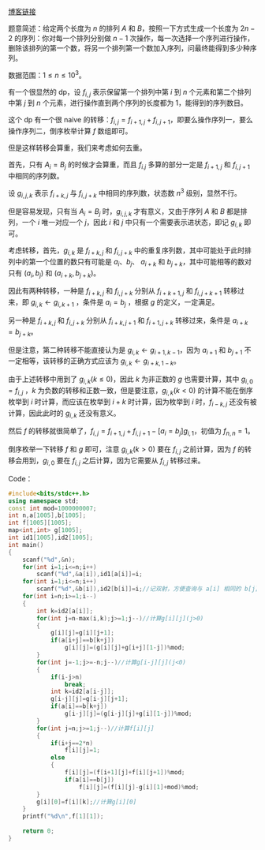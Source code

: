 [博客链接](https://www.cnblogs.com/Laoli-2020/p/16717848.html)

题意简述：给定两个长度为 $n$ 的排列 $A$ 和 $B$，按照一下方式生成一个长度为 $2n-2$ 的序列：你对每一个排列分别做 $n-1$ 次操作，每一次选择一个序列进行操作，删除该排列的第一个数，将另一个排列第一个数加入序列，问最终能得到多少种序列。

数据范围：$1 \le n \le 10^3$。

有一个很显然的 dp，设 $f_{i,j}$ 表示保留第一个排列中第 $i$ 到 $n$ 个元素和第二个排列中第 $j$ 到 $n$ 个元素，进行操作直到两个序列的长度都为 $1$，能得到的序列数目。

这个 dp 有一个很 naive 的转移：$f_{i,j}=f_{i+1,j}+f_{i,j+1}$，即要么操作序列一，要么操作序列二，倒序枚举计算 $f$ 数组即可。

但是这样转移会算重，我们来考虑如何去重。

首先，只有 $A_i=B_j$ 的时候才会算重，而且 $f_{i.j}$ 多算的部分一定是 $f_{i+1,j}$ 和 $f_{i,j+1}$ 中相同的序列数。

设 $g_{i,j,k}$ 表示 $f_{i+k,j}$ 与 $f_{i,j+k}$ 中相同的序列数，状态数 $n^3$ 级别，显然不行。

但是容易发现，只有当 $A_i=B_j$ 时，$g_{i,j,k}$ 才有意义，又由于序列 $A$ 和 $B$ 都是排列，一个 $i$ 唯一对应一个 $j$，因此 $i$ 和 $j$ 中只有一个需要表示进状态，即记 $g_{i,k}$ 即可。

考虑转移，首先，$g_{i,k}$ 是 $f_{i+k,j}$ 和 $f_{i,j+k}$ 中的重复序列数，其中可能处于此时排列中的第一个位置的数只有可能是 $a_i$、$b_j$、 $a_{i+k}$ 和 $b_{j+k}$，其中可能相等的数对只有 $(a_i,b_j)$ 和 $(a_{i+k},b_{j+k})$。

因此有两种转移，一种是 $f_{i+k,j}$ 和 $f_{i,j+k}$ 分别从 $f_{i+k+1,j}$ 和 $f_{i,j+k+1}$ 转移过来，即 $g_{i,k} \leftarrow g_{i,k+1}$ ，条件是 $a_i=b_j$ ，根据 $g$ 的定义，一定满足。

另一种是 $f_{i+k,j}$ 和 $f_{i,j+k}$ 分别从 $f_{i+k,j+1}$ 和 $f_{i+1,j+k}$ 转移过来，条件是 $a_{i+k}=b_{j+k}$。

但是注意，第二种转移不能直接认为是 $g_{i,k} \leftarrow g_{i+1,k-1}$，因为 $a_{i+1}$ 和 $b_{j+1}$ 不一定相等，该转移的正确方式应该为 $g_{i,k} \leftarrow g_{i+k,1-k}$。

由于上述转移中用到了 $g_{i,k}(k \le 0)$，因此 $k$ 为非正数的 $g$ 也需要计算，其中 $g_{i,0}=f_{i,j}$ ，$k$ 为负数的转移和正数一致，但是要注意，$g_{i,k}(k <0)$ 的计算不能在倒序枚举到 $i$ 时计算，而应该在枚举到 $i+k$ 时计算，因为枚举到 $i$ 时，$f_{i-k,j}$ 还没有被计算，因此此时的 $g_{i,k}$ 还没有意义。

然后 $f$ 的转移就很简单了，$f_{i,j}=f_{i+1,j}+f_{i,j+1}-[a_i=b_j]g_{i,1}$，初值为 $f_{n,n}=1$。

倒序枚举一下转移 $f$ 和 $g$ 即可，注意 $g_{i,k}(k > 0)$ 要在 $f_{i,j}$ 之前计算，因为 $f$ 的转移会用到，$g_{i,0}$ 要在 $f_{i,j}$ 之后计算，因为它需要从 $f_{i,j}$ 转移过来。

Code：
```cpp
#include<bits/stdc++.h>
using namespace std;
const int mod=1000000007;
int n,a[1005],b[1005];
int f[1005][1005];
map<int,int> g[1005];
int id1[1005],id2[1005];
int main()
{
	scanf("%d",&n);
	for(int i=1;i<=n;i++)
		scanf("%d",&a[i]),id1[a[i]]=i;
	for(int i=1;i<=n;i++)
		scanf("%d",&b[i]),id2[b[i]]=i;//记双射，方便查询与 a[i] 相同的 b[j]
	for(int i=n;i>=1;i--)
	{
		int k=id2[a[i]];
		for(int j=n-max(i,k);j>=1;j--)//计算g[i][j](j>0)
		{
			g[i][j]=g[i][j+1];
			if(a[i+j]==b[k+j])
				g[i][j]=(g[i][j]+g[i+j][1-j])%mod;
		}
		for(int j=-1;j>=-n;j--)//计算g[i-j][j](j<0)
		{
			if(i-j>n)
				break;
			int k=id2[a[i-j]];
			g[i-j][j]=g[i-j][j+1];
			if(a[i]==b[k+j])
				g[i-j][j]=(g[i-j][j]+g[i][1-j])%mod;
		}
		for(int j=n;j>=1;j--)//计算f[i][j]
		{
			if(i+j==2*n)
				f[i][j]=1;
			else
			{
				f[i][j]=(f[i+1][j]+f[i][j+1])%mod;
				if(a[i]==b[j])
					f[i][j]=(f[i][j]-g[i][1]+mod)%mod;
		}
		g[i][0]=f[i][k];//计算g[i][0]
	}
	printf("%d\n",f[1][1]);
	
	return 0;
}
```